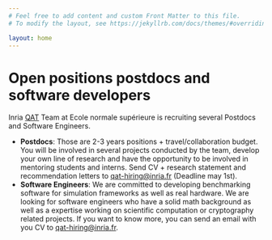 ```yaml
---
# Feel free to add content and custom Front Matter to this file.
# To modify the layout, see https://jekyllrb.com/docs/themes/#overriding-theme-defaults

layout: home
---
```

<h1>Open positions postdocs and software developers</h1>

Inria [QAT](https://qat.inria.fr) Team at Ecole normale supérieure is
recruiting several Postdocs and Software Engineers.

- **Postdocs**: Those are 2-3 years positions + travel/collaboration
  budget. You will be involved in several projects conducted by the
  team, develop your own line of research and have the opportunity to
  be involved in mentoring students and interns. Send CV + research
  statement and recommendation letters to
  [qat-hiring@inria.fr](mailto://qat-hiring@inria.fr) (Deadline may
  1st).
- **Software Engineers**: We are committed to developing benchmarking
  software for simulation frameworks as well as real hardware. We are
  looking for software engineers who have a solid math background as
  well as a expertise working on scientific computation or
  cryptography related projects. If you want to know more, you can
  send an email with you CV to
  [qat-hiring@inria.fr](mailto:qat-hiring@inria.fr).
